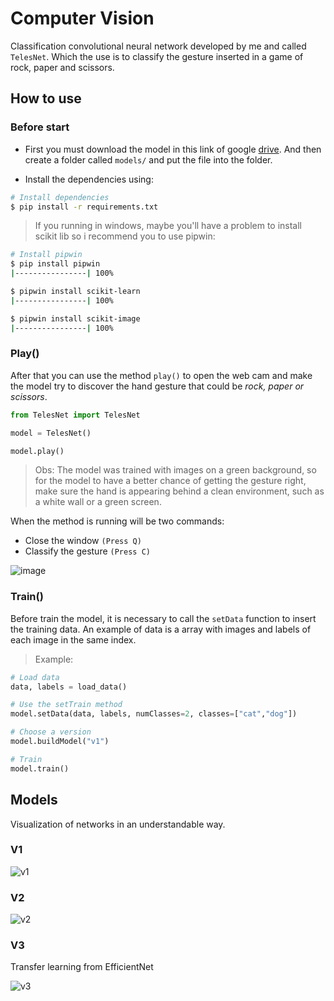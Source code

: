 # Computer Vision

Classification convolutional neural network developed by me and called `TelesNet`. Which the use is to classify the gesture inserted in a game of rock, paper and scissors.

## How to use

### Before start

- First you must download the model in this link of google [drive](https://drive.google.com/drive/folders/1b1NAXEL4RzOI6kRLKG2i2qZrsQ7kbubx?usp=sharing). And then create a folder called `models/` and put the file into the folder.

- Install the dependencies using:

```bash
# Install dependencies
$ pip install -r requirements.txt

```

> If you running in windows, maybe you'll have a problem to install scikit lib so i recommend you to use pipwin:

```bash
# Install pipwin
$ pip install pipwin
|----------------| 100%

$ pipwin install scikit-learn
|----------------| 100%

$ pipwin install scikit-image
|----------------| 100%

```

### Play()

After that you can use the method `play()` to open the web cam and make the model try to discover the hand gesture that could be _rock, paper or scissors_.

```python
from TelesNet import TelesNet

model = TelesNet()

model.play()

```

> Obs: The model was trained with images on a green background, so for the model to have a better chance of getting the gesture right, make sure the hand is appearing behind a clean environment, such as a white wall or a green screen.

When the method is running will be two commands:

- Close the window `(Press Q)`
- Classify the gesture `(Press C)`

![image](./imgs/demo.png)

### Train()

Before train the model, it is necessary to call the `setData` function to insert the training data. An example of data is a array with images and labels of each image in the same index.

> Example:

```python
# Load data
data, labels = load_data()

# Use the setTrain method
model.setData(data, labels, numClasses=2, classes=["cat","dog"])

# Choose a version
model.buildModel("v1")

# Train
model.train()

```

## Models

Visualization of networks in an understandable way.

### V1

![v1](./imgs/v1.png)

### V2

![v2](./imgs/v2.png)

### V3

Transfer learning from EfficientNet

![v3](./imgs/v3.png)
